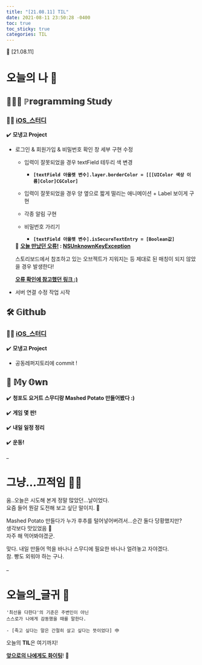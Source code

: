```yaml
---
title: "[21.08.11] TIL"
date: 2021-08-11 23:50:28 -0400
toc: true
toc_sticky: true
categories: TIL
---
```


📝 [21.08.11]

# 오늘의 나 💭

## 👩🏻‍💻 ℙ𝕣𝕠𝕘𝕣𝕒𝕞𝕞𝕚𝕟𝕘 𝕊𝕥𝕦𝕕𝕪    

### ☝🏻 <u>iOS_스터디</u>

✔️ **모냉고 Project**

- 로그인 & 회원가입 & 비밀번호 확인 창 세부 구현 수정     
	* 입력이 잘못되었을 경우 textField 테두리 색 변경 
		- **`[textField 아울렛 변수].layer.borderColor = [[[UIColor 색상 이름]Color]CGColor]`** 
	* 입력이 잘못되었을 경우 양 옆으로 짧게 떨리는 애니메이션 + Label 보이게 구현    

	* 각종 알림 구현    

	* 비밀번호 가리기
		- **`[textField 아울렛 변수].isSecureTextEntry = [Boolean값]`**    
      
  <div class="notice--primary" markdown="1">
  🌟 <strong><u>오늘 만났던 오류!</u> : <u>NSUnknownKeyException</u></strong>    

  스토리보드에서 참조하고 있는 오브젝트가 지워지는 등 제대로 된 매칭이 되지 않았을 경우 발생한다!     
  
  <a href="https://blog.naver.com/akj61300/220063207476"><strong>오류 확인에 참고했던 링크 :)</strong></a>     
  </div>

- 서버 연결 수정 작업 시작 


## 🛠️ 𝔾𝕚𝕥𝕙𝕦𝕓  	

### ☝🏻 <u>iOS_스터디</u>

✔️ **모냉고 Project**     

- 공동레퍼지토리에 commit !



## 🌝 𝕄𝕪 𝕆𝕨𝕟   

✔️ **청포도 요거트 스무디랑 Mashed Potato 만들어봤다 :)** 

✔️ **게임 몇 판!**              

✔️ **내일 일정 정리**     

✔️ **운동!**    

_
  
# 그냥...끄적임 ✍🏻

움..오늘은 시도해 본게 정말 많았던...날이었다.       
요즘 들어 뭔갈 도전해 보고 싶단 말이지. 🤔   

Mashed Potato 만들다가 누가 후추를 털어넣어버려서...순간 둘다 당황했지만?    
생각보다 맛있었음 👀     
자주 해 먹어봐야겠군.    

맞다. 내일 만들어 먹을 바나나 스무디에 필요한 바나나 얼려놓고 자야겠다.        
참. 빵도 외워야 하는 구나.        
         
_

# 오늘의_글귀 📄

	'최선을 다한다'의 기준은 주변인이 아닌
	스스로가 나에게 감동했을 때를 말한다.
	
	- [죽고 싶다는 말은 간절히 살고 싶다는 뜻이었다] 中


<div class="notice--primary" markdown="1">
오늘의 <strong>TIL</strong>은 여기까지!     
      
<strong><u>앞으로의 나에게도 화이팅</u></strong>! 🌸 
</div>
